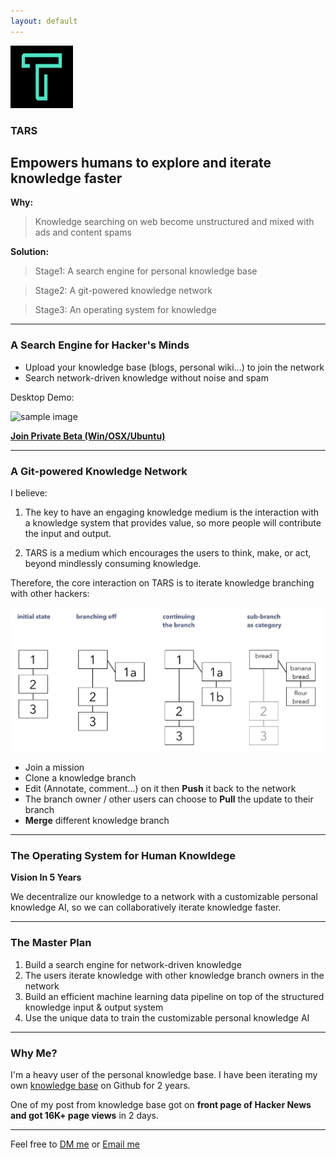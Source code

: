 ```yaml
---
layout: default
---
```


<img src="images/tars.png" alt="sample image" width="100" height="100">


### TARS

## Empowers humans to explore and iterate knowledge faster

**Why:**

> Knowledge searching on web become unstructured and mixed with ads and content spams

**Solution:**

> Stage1: A search engine for personal knowledge base

> Stage2: A git-powered knowledge network

> Stage3: An operating system for knowledge

---

### A Search Engine for Hacker's Minds

- Upload your knowledge base (blogs, personal wiki...) to join the network
- Search network-driven knowledge without noise and spam


Desktop Demo:


<img src="images/search.gif" alt="sample image" width="600" height="350">

**[Join Private Beta (Win/OSX/Ubuntu)](http://app.tarsmachine.com/)**


---

### A Git-powered Knowledge Network

I believe:

1. The key to have an engaging knowledge medium is the interaction with a knowledge system that provides value, so more people will contribute the input and output.

2. TARS is a medium which encourages the users to think, make, or act, beyond mindlessly consuming knowledge.

Therefore, the core interaction on TARS is to iterate knowledge branching with other hackers:

<img src="images/folgezettel.png" alt="sample image">

- Join a mission
- Clone a knowledge branch
- Edit (Annotate, comment...) on it then **Push** it back to the network
- The branch owner / other users can choose to **Pull** the update to their branch
- **Merge** different knowledge branch


---

### The Operating System for Human Knowldege

**Vision In 5 Years**

We decentralize our knowledge to a network with a customizable personal knowledge AI, so we can collaboratively iterate knowledge faster.


---

### The Master Plan

1. Build a search engine for network-driven knowledge
2. The users iterate knowledge with other knowledge branch owners in the network
3. Build an efficient machine learning data pipeline on top of the structured knowledge input & output system 
4. Use the unique data to train the customizable personal knowledge AI

---

### Why Me?

I'm a heavy user of the personal knowledge base. I have been iterating my own [knowledge base](https://github.com/allenleein/knowledge-base) on Github for 2 years.

One of my post from knowledge base got on **front page of Hacker News and got 16K+ page views** in 2 days.

---

Feel free to [DM me](https://twitter.com/allenleein) or [Email me](mailto:allenleein@gmail.com)

